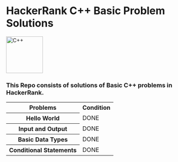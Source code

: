 <style>

</style>

<h1> HackerRank C++ Basic Problem Solutions </h1>

<img src ="https://imgs.search.brave.com/PYZz2YzOKrPWNm37OmwY-z5TACh-oT68Ri5swL339Pw/rs:fit:1200:1200:1/g:ce/aHR0cHM6Ly9zZHRp/bWVzLmNvbS93cC1j/b250ZW50L3VwbG9h/ZHMvMjAxOC8wMy9j/cHBwcC5wbmc" alt="C++" height="100" width="100">

<br>

<h3>This Repo consists of solutions of Basic C++ problems in HackerRank. </h3>


<table>
  <tr>
    <th color="#8A2BE2">Problems</th>
    <th>Condition</th>
  </tr>
  <tr>
    <th>Hello World</th>
    <td>DONE</td>
  </tr>
  <tr>
    <th>Input and Output</th>
    <td>DONE</td>
  </tr>
  <tr>
    <th>Basic Data Types</th>
    <td>DONE</td>
  </tr>
  <tr>
    <th>Conditional Statements</th>
    <td>DONE</td>
  </tr>
</table>

